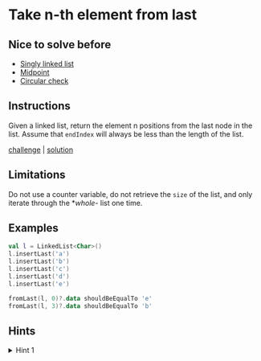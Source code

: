 # Take n-th element from last

## Nice to solve before

- [Singly linked list](../base/readme.md)
- [Midpoint](../midpoint/readme.md)
- [Circular check](../circularcheck/readme.md)

## Instructions

Given a linked list, return the element n positions from the last node in the list. Assume that `endIndex` will always
be less than the length of the list.

[challenge](challenge.kt) | [solution](solution.kt)

## Limitations

Do not use a counter variable, do not retrieve the `size` of the list, and only iterate through the **whole*- list one
time.

## Examples

```kotlin
val l = LinkedList<Char>()
l.insertLast('a')
l.insertLast('b')
l.insertLast('c')
l.insertLast('d')
l.insertLast('e')

fromLast(l, 0)?.data shouldBeEqualTo 'e'
fromLast(l, 3)?.data shouldBeEqualTo 'b'
```

## Hints

<details>
<summary>Hint 1</summary>
desc
</details>
